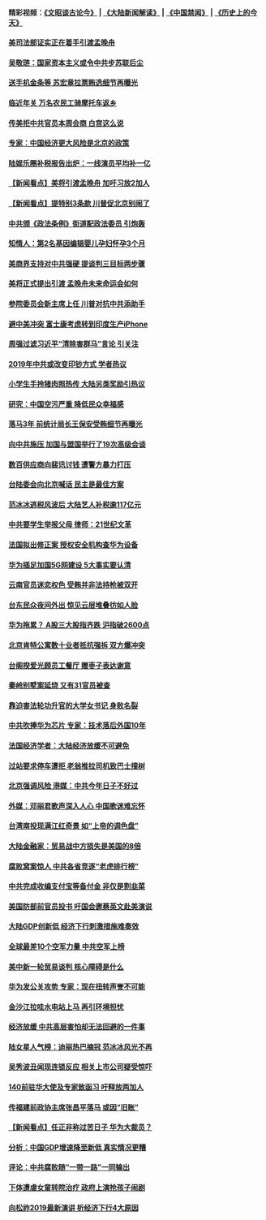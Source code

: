 #### 精彩视频：[《文昭谈古论今》](https://github.com/gfw-breaker/wenzhao/blob/master/README.md?t=01230030) | [《大陆新闻解读》](https://github.com/gfw-breaker/ntdtv-comedy/blob/master/README.md?t=01230030) | [《中国禁闻》](https://github.com/gfw-breaker/ntdtv-news/blob/master/README.md?t=01230030) | [《历史上的今天》](https://github.com/gfw-breaker/today-in-history/blob/master/README.md?t=01230030) 

#### [美司法部证实正在着手引渡孟晚舟](../pages/nsc413/n10994658.md?t=01230030) 

#### [吴敬琏：国家资本主义或令中共步苏联后尘](../pages/nsc413/n10994933.md?t=01230030) 

#### [送手机金条等 苏宏章拉票贿选细节再曝光](../pages/nsc413/n10994917.md?t=01230030) 

#### [临近年关 万名农民工骑摩托车返乡](../pages/nsc413/n10994836.md?t=01230030) 

#### [传美拒中共官员本周会商 白宫这么说](../pages/nsc413/n10994793.md?t=01230030) 

#### [专家：中国经济更大风险是北京的政策](../pages/nsc413/n10994703.md?t=01230030) 

#### [陆娱乐圈补税报告出炉：一线演员平均补一亿](../pages/nsc413/n10994667.md?t=01230030) 

#### [【新闻看点】美将引渡孟晚舟 加吁习放2加人](../pages/nsc413/n10994437.md?t=01230030) 

#### [【新闻看点】提特别3条款 川普促北京别闹了](../pages/nsc413/n10994438.md?t=01230030) 

#### [中共颁《政法条例》街道配政法委员 引炮轰](../pages/nsc413/n10994697.md?t=01230030) 

#### [知情人：第2名基因编辑婴儿孕妇怀孕3个月](../pages/nsc413/n10994623.md?t=01230030) 

#### [美商界支持对中共强硬 提谈判三目标两步骤](../pages/nsc413/n10994389.md?t=01230030) 

#### [美将正式提出引渡 孟晚舟未来命运会如何](../pages/nsc413/n10994576.md?t=01230030) 

#### [参院委员会新主席上任 川普对抗中共添助手](../pages/nsc413/n10994600.md?t=01230030) 

#### [避中美冲突 富士康考虑转到印度生产iPhone](../pages/nsc413/n10994549.md?t=01230030) 

#### [周强过滤习近平“清除害群马”言论 引关注](../pages/nsc413/n10994208.md?t=01230030) 

#### [2019年中共或改变印钞方式 学者热议](../pages/nsc413/n10994285.md?t=01230030) 

#### [小学生手拎猪肉照热传 大陆另类奖励引热议](../pages/nsc413/n10994417.md?t=01230030) 

#### [研究：中国空污严重 降低民众幸福感](../pages/nsc413/n10994212.md?t=01230030) 

#### [落马3年 前统计局长王保安受贿细节再曝光](../pages/nsc413/n10994292.md?t=01230030) 

#### [向中共施压 加国与盟国举行了19次高级会谈](../pages/nsc413/n10994299.md?t=01230030) 

#### [数百供应商向裴讯讨钱 遭警方暴力打压](../pages/nsc413/n10992283.md?t=01230030) 


#### [台陆委会向北京喊话 民主是最佳方案](../pages/nsc413/n10993786.md?t=01230030) 

#### [范冰冰逃税风波后 大陆艺人补税逾117亿元](../pages/nsc413/n10994164.md?t=01230030) 

#### [中共要学生举报父母 律师：21世纪文革](../pages/nsc413/n10994044.md?t=01230030) 

#### [法国拟出修正案 授权安全机构查华为设备](../pages/nsc413/n10993863.md?t=01230030) 

#### [华为插足加国5G网建设 5大事实要认清](../pages/nsc413/n10994149.md?t=01230030) 

#### [云南官员迷恋权色 受贿并非法持枪被双开](../pages/nsc413/n10993602.md?t=01230030) 

#### [台东民众夜间外出 惊见云层堆叠彷如人脸](../pages/nsc413/n10993794.md?t=01230030) 

#### [华为拖累？ A股三大股指齐跌 沪指破2600点](../pages/nsc413/n10993524.md?t=01230030) 

#### [北京肯特公寓数十业者扺抗强拆 双方爆冲突](../pages/nsc413/n10993036.md?t=01230030) 

#### [台阁揆爱光顾员工餐厅 赠枣子表达谢意](../pages/nsc413/n10993679.md?t=01230030) 

#### [秦岭别墅案延烧 又有31官员被查](../pages/nsc413/n10993453.md?t=01230030) 

#### [靠迫害法轮功升官的大学女书记 身败名裂](../pages/nsc413/n10991893.md?t=01230030) 

#### [中共吹捧华为芯片 专家：技术落后外国10年](../pages/nsc413/n10993541.md?t=01230030) 

#### [法国经济学者：大陆经济放缓不可避免](../pages/nsc413/n10993077.md?t=01230030) 

#### [过站要求停车遭拒 老翁推拉司机致巴士撞树](../pages/nsc413/n10992921.md?t=01230030) 

#### [北京强调风险 港媒：中共今年日子不好过](../pages/nsc413/n10993034.md?t=01230030) 

#### [外媒：邓丽君歌声深入人心 中国歌迷难忘怀](../pages/nsc413/n10993243.md?t=01230030) 

#### [台湾南投现满江红奇景 如“上帝的调色盘”](../pages/nsc413/n10992077.md?t=01230030) 

#### [大陆金融家：贸易战中方损失是美国的8倍](../pages/nsc413/n10992582.md?t=01230030) 

#### [腐败窝案惊人 中共各省竞逐“老虎排行榜”](../pages/nsc413/n10991781.md?t=01230030) 

#### [中共完成收编支付宝等备付金 非仅是割韭菜](../pages/nsc413/n10992596.md?t=01230030) 

#### [美国防部前官员投书 吁国会邀蔡英文赴美演说](../pages/nsc413/n10992789.md?t=01230030) 

#### [大陆GDP创新低 经济下行刺激措施难奏效](../pages/nsc413/n10992648.md?t=01230030) 

#### [全球最差10个空军力量 中共空军上榜](../pages/nsc413/n10992493.md?t=01230030) 

#### [美中新一轮贸易谈判 核心障碍是什么](../pages/nsc413/n10991931.md?t=01230030) 

#### [华为发公关攻势 专家：现在扭转声誉不可能](../pages/nsc413/n10992293.md?t=01230030) 

#### [金沙江拉哇水电站上马 再引环境担忧](../pages/nsc413/n10992206.md?t=01230030) 

#### [经济放缓 中共高层害怕却无法回避的一件事](../pages/nsc413/n10992234.md?t=01230030) 

#### [陆女星人气榜：迪丽热巴摘冠 范冰冰风光不再](../pages/nsc413/n10992104.md?t=01230030) 

#### [吴秀波丑闻现连锁反应 相关上市公司疑受惊吓](../pages/nsc413/n10992262.md?t=01230030) 

#### [140前驻华大使及专家致函习 吁释放两加人](../pages/nsc413/n10992390.md?t=01230030) 

#### [传福建前政协主席张昌平落马 或因“旧账”](../pages/nsc413/n10992333.md?t=01230030) 

#### [【新闻看点】任正非称过苦日子 华为大裁员？](../pages/nsc413/n10992080.md?t=01230030) 

#### [分析：中国GDP增速降至新低 真实情况更糟](../pages/nsc413/n10992004.md?t=01230030) 

#### [评论：中共腐败随“一带一路”一同输出](../pages/nsc413/n10992228.md?t=01230030) 

#### [下体遭虐女童转院治疗 政府上演抢孩子闹剧](../pages/nsc413/n10992210.md?t=01230030) 

#### [向松祚2019最新演讲 析经济下行4大原因](../pages/nsc413/n10992155.md?t=01230030) 

